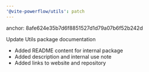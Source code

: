 ```yaml
---
'@vite-powerflow/utils': patch
---
```


anchor: 8afe624e35b7d6f8851527d1d79a07b6f52b242d

Update Utils package documentation

- Added README content for internal package
- Added description and internal use note
- Added links to website and repository
